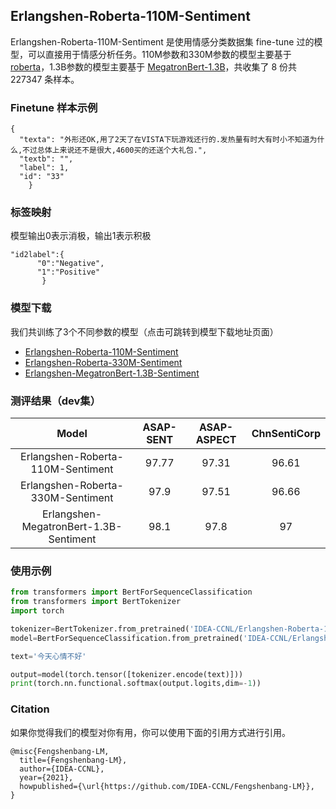 ## Erlangshen-Roberta-110M-Sentiment

Erlangshen-Roberta-110M-Sentiment 是使用情感分类数据集 fine-tune 过的模型，可以直接用于情感分析任务。110M参数和330M参数的模型主要基于 [roberta](https://huggingface.co/hfl/chinese-roberta-wwm-ext)，1.3B参数的模型主要基于 [MegatronBert-1.3B](https://huggingface.co/IDEA-CCNL/Erlangshen-MegatronBert-1.3B)，共收集了 8 份共 227347 条样本。


### Finetune 样本示例
```
{
  "texta": "外形还OK,用了2天了在VISTA下玩游戏还行的.发热量有时大有时小不知道为什么,不过总体上来说还不是很大,4600买的还送个大礼包.", 
  "textb": "", 
  "label": 1, 
  "id": "33"
    }
```

### 标签映射

模型输出0表示消极，输出1表示积极
```
"id2label":{
      "0":"Negative",
      "1":"Positive"
       }
```

### 模型下载

我们共训练了3个不同参数的模型（点击可跳转到模型下载地址页面）
- [Erlangshen-Roberta-110M-Sentiment](https://huggingface.co/IDEA-CCNL/Erlangshen-Roberta-110M-Sentiment)
- [Erlangshen-Roberta-330M-Sentiment](https://huggingface.co/IDEA-CCNL/Erlangshen-Roberta-330M-Sentiment)
- [Erlangshen-MegatronBert-1.3B-Sentiment](https://huggingface.co/IDEA-CCNL/Erlangshen-MegatronBert-1.3B-Sentiment)


### 测评结果（dev集）


|                 Model                  | ASAP-SENT | ASAP-ASPECT | ChnSentiCorp |
| :------------------------------------: | :-------: | :---------: | :----------: |
|   Erlangshen-Roberta-110M-Sentiment    |   97.77   |    97.31    |    96.61     |
|   Erlangshen-Roberta-330M-Sentiment    |   97.9    |    97.51    |    96.66     |
| Erlangshen-MegatronBert-1.3B-Sentiment |   98.1    |    97.8     |      97      |


### 使用示例

```python
from transformers import BertForSequenceClassification
from transformers import BertTokenizer
import torch

tokenizer=BertTokenizer.from_pretrained('IDEA-CCNL/Erlangshen-Roberta-110M-Sentiment')
model=BertForSequenceClassification.from_pretrained('IDEA-CCNL/Erlangshen-Roberta-110M-Sentiment')

text='今天心情不好'

output=model(torch.tensor([tokenizer.encode(text)]))
print(torch.nn.functional.softmax(output.logits,dim=-1))

```


### Citation
如果你觉得我们的模型对你有用，你可以使用下面的引用方式进行引用。
```
@misc{Fengshenbang-LM,
  title={Fengshenbang-LM},
  author={IDEA-CCNL},
  year={2021},
  howpublished={\url{https://github.com/IDEA-CCNL/Fengshenbang-LM}},
}
```